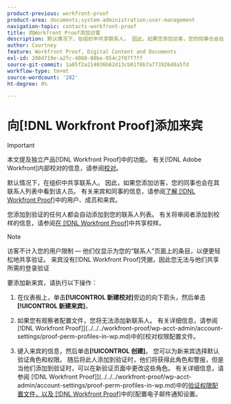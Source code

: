 ```yaml
---
product-previous: workfront-proof
product-area: documents;system-administration;user-management
navigation-topic: contacts-workfront-proof
title: 向Workfront Proof添加访客
description: 默认情况下，在组织中共享联系人。 因此，如果您添加访客，您的同事也会在其联系人列表中看到该人员。 有关来宾和来宾的信息，请参阅了解Workfront Proof中的用户、成员和来宾。
author: Courtney
feature: Workfront Proof, Digital Content and Documents
exl-id: 208d719e-a2fc-4080-88be-954c2f87f7ff
source-git-commit: 1a85f2a214036b62d13cb01f0b7a77392648a5fd
workflow-type: tm+mt
source-wordcount: '282'
ht-degree: 0%

---
```


# 向[!DNL Workfront Proof]添加来宾

>[!IMPORTANT]
>
>本文提及独立产品[!DNL Workfront Proof]中的功能。 有关[!DNL Adobe Workfront]内部校对的信息，请参阅[校对](../../../review-and-approve-work/proofing/proofing.md)。

默认情况下，在组织中共享联系人。 因此，如果您添加访客，您的同事也会在其联系人列表中看到该人员。 有关来宾和同事的信息，请参阅[了解 [!DNL Workfront Proof]](../../../workfront-proof/wp-mnguserscontacts/contacts/use-members-guests.md)中的用户、成员和来宾。

您添加到验证的任何人都会自动添加到您的联系人列表。 有关将审阅者添加到校样的信息，请参阅[在 [!DNL Workfront Proof]](../../../workfront-proof/wp-work-proofsfiles/share-proofs-and-files/share-proof.md)中共享校样。

>[!NOTE]
>
>访客不计入您的用户限制 — 他们仅显示为您的“联系人”页面上的条目，以便更轻松地共享验证。 来宾没有[!DNL Workfront Proof]凭据，因此您无法与他们共享所需的登录验证

要添加新来宾，请执行以下操作：

1. 在仪表板上，单击&#x200B;**[!UICONTROL 新建校对]**&#x200B;旁边的向下箭头，然后单击&#x200B;**[!UICONTROL 新建来宾]**。

1. 如果您有观察者配置文件，您将无法添加新联系人。 有关详细信息，请参阅 [!DNL Workfront Proof]](../../../workfront-proof/wp-acct-admin/account-settings/proof-perm-profiles-in-wp.md)中的[校对权限配置文件。
1. 键入来宾的信息，然后单击&#x200B;**[!UICONTROL 创建]**。 您可以为新来宾选择默认验证角色和权限。 随后将此人添加到验证时，他们将获得此角色和警报，但是当他们添加到验证时，可以在新验证页面中更改这些角色。
有关详细信息，请参阅 [!DNL Workfront Proof]](../../../workfront-proof/wp-acct-admin/account-settings/proof-perm-profiles-in-wp.md)中的[验证权限配置文件，以及 [!DNL Workfront Proof]](../../../workfront-proof/wp-emailsntfctns/email-alerts/config-email-notification-settings-wp.md)中的[配置电子邮件通知设置。
